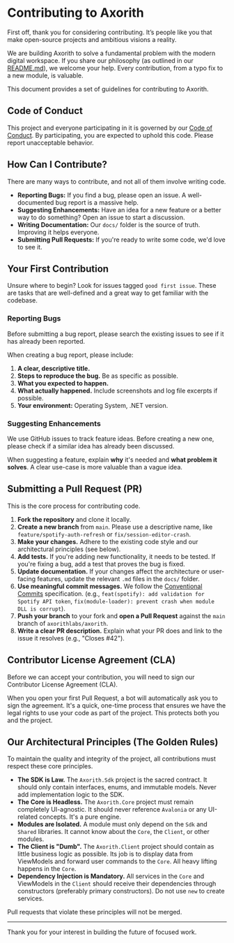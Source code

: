﻿# Contributing to Axorith

First off, thank you for considering contributing. It’s people like you that make open-source projects and ambitious visions a reality.

We are building Axorith to solve a fundamental problem with the modern digital workspace. If you share our philosophy (as outlined in our [README.md](README.md)), we welcome your help. Every contribution, from a typo fix to a new module, is valuable.

This document provides a set of guidelines for contributing to Axorith.

## Code of Conduct

This project and everyone participating in it is governed by our [Code of Conduct](CODE_OF_CONDUCT.md). By participating, you are expected to uphold this code. Please report unacceptable behavior.

## How Can I Contribute?

There are many ways to contribute, and not all of them involve writing code.

*   **Reporting Bugs:** If you find a bug, please open an issue. A well-documented bug report is a massive help.
*   **Suggesting Enhancements:** Have an idea for a new feature or a better way to do something? Open an issue to start a discussion.
*   **Writing Documentation:** Our `docs/` folder is the source of truth. Improving it helps everyone.
*   **Submitting Pull Requests:** If you're ready to write some code, we'd love to see it.

## Your First Contribution

Unsure where to begin? Look for issues tagged `good first issue`. These are tasks that are well-defined and a great way to get familiar with the codebase.

### Reporting Bugs

Before submitting a bug report, please search the existing issues to see if it has already been reported.

When creating a bug report, please include:
1.  **A clear, descriptive title.**
2.  **Steps to reproduce the bug.** Be as specific as possible.
3.  **What you expected to happen.**
4.  **What actually happened.** Include screenshots and log file excerpts if possible.
5.  **Your environment:** Operating System, .NET version.

### Suggesting Enhancements

We use GitHub issues to track feature ideas. Before creating a new one, please check if a similar idea has already been discussed.

When suggesting a feature, explain **why** it's needed and **what problem it solves**. A clear use-case is more valuable than a vague idea.

## Submitting a Pull Request (PR)

This is the core process for contributing code.

1.  **Fork the repository** and clone it locally.
2.  **Create a new branch** from `main`. Please use a descriptive name, like `feature/spotify-auth-refresh` or `fix/session-editor-crash`.
3.  **Make your changes.** Adhere to the existing code style and our architectural principles (see below).
4.  **Add tests.** If you're adding new functionality, it needs to be tested. If you're fixing a bug, add a test that proves the bug is fixed.
5.  **Update documentation.** If your changes affect the architecture or user-facing features, update the relevant `.md` files in the `docs/` folder.
6.  **Use meaningful commit messages.** We follow the [Conventional Commits](https://www.conventionalcommits.org/) specification. (e.g., `feat(spotify): add validation for Spotify API token`, `fix(module-loader): prevent crash when module DLL is corrupt`).
7.  **Push your branch** to your fork and **open a Pull Request** against the `main` branch of `axorithlabs/axorith`.
8.  **Write a clear PR description.** Explain what your PR does and link to the issue it resolves (e.g., "Closes #42").

## Contributor License Agreement (CLA)

Before we can accept your contribution, you will need to sign our Contributor License Agreement (CLA).

When you open your first Pull Request, a bot will automatically ask you to sign the agreement. It's a quick, one-time process that ensures we have the legal rights to use your code as part of the project. This protects both you and the project.

## Our Architectural Principles (The Golden Rules)

To maintain the quality and integrity of the project, all contributions must respect these core principles.

*   **The SDK is Law.** The `Axorith.Sdk` project is the sacred contract. It should only contain interfaces, enums, and immutable models. Never add implementation logic to the SDK.
*   **The Core is Headless.** The `Axorith.Core` project must remain completely UI-agnostic. It should never reference `Avalonia` or any UI-related concepts. It's a pure engine.
*   **Modules are Isolated.** A module must only depend on the `Sdk` and `Shared` libraries. It cannot know about the `Core`, the `Client`, or other modules.
*   **The Client is "Dumb".** The `Axorith.Client` project should contain as little business logic as possible. Its job is to display data from ViewModels and forward user commands to the `Core`. All heavy lifting happens in the `Core`.
*   **Dependency Injection is Mandatory.** All services in the `Core` and ViewModels in the `Client` should receive their dependencies through constructors (preferably primary constructors). Do not use `new` to create services.

Pull requests that violate these principles will not be merged.

---

Thank you for your interest in building the future of focused work.